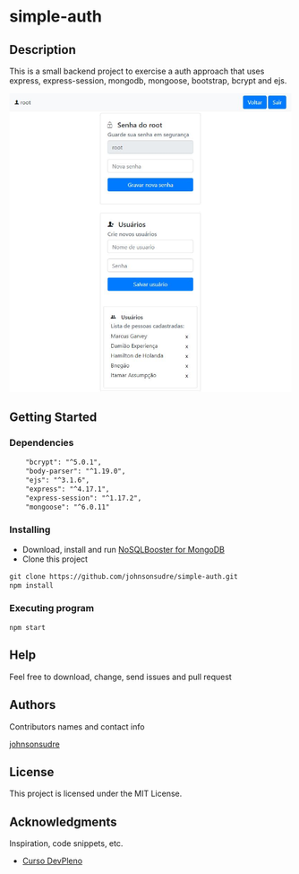 # simple-auth

## Description

This is a small backend project to exercise a auth approach that uses express, express-session, mongodb, mongoose, bootstrap, bcrypt and ejs.

![](./public/admin.JPG)

## Getting Started

### Dependencies

```
    "bcrypt": "^5.0.1",
    "body-parser": "^1.19.0",
    "ejs": "^3.1.6",
    "express": "^4.17.1",
    "express-session": "^1.17.2",
    "mongoose": "^6.0.11"
```

### Installing

* Download, install and run [NoSQLBooster for MongoDB](https://nosqlbooster.com/downloads)
* Clone this project
```
git clone https://github.com/johnsonsudre/simple-auth.git
npm install
```

### Executing program

```
npm start
```

## Help

Feel free to download, change, send issues and pull request

## Authors

Contributors names and contact info

[johnsonsudre](https://github.com/johnsonsudre/)


## License

This project is licensed under the MIT License.

## Acknowledgments

Inspiration, code snippets, etc.
* [Curso DevPleno](https://go.devpleno.com/fsm)